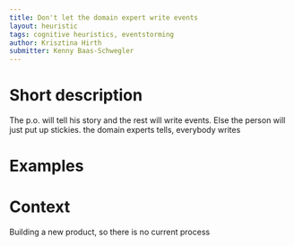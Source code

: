 ```yaml
---
title: Don't let the domain expert write events
layout: heuristic
tags: cognitive heuristics, eventstorming
author: Krisztina Hirth
submitter: Kenny Baas-Schwegler
---
```


# Short description

The p.o. will tell his story and the rest will write events.  Else the person will just put up stickies. the domain experts tells, everybody writes

# Examples

# Context

Building a new product, so there is no current process
